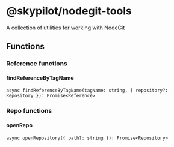 # @skypilot/nodegit-tools
A collection of utilities for working with NodeGit

## Functions

### Reference functions

#### findReferenceByTagName

```
async findReferenceByTagName(tagName: string, { repository?: Repository }): Promise<Reference>
```

### Repo functions

#### openRepo

```
async openRepository({ path?: string }): Promise<Repository>
```
